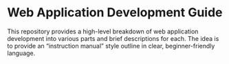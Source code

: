 # Web Application Development Guide

This repository provides a high-level breakdown of web application development into various parts and brief descriptions for each. The idea is to provide an “instruction manual” style outline in clear, beginner-friendly language.
